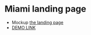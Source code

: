 # Miami landing page
- Mockup [the landing page](https://www.figma.com/file/nHz8bflIwJaWP3P99vKTH5/miami_home_new?node-id=0%3A2)
- [DEMO LINK](https://nanccyy.github.io/layout_miami/)

